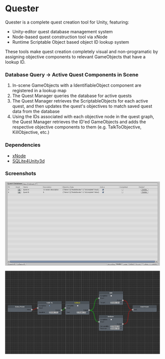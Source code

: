 # Quester
Quester is a complete quest creation tool for Unity, featuring:
- Unity-editor quest database management system
- Node-based quest construction tool via xNode
- Runtime Scriptable Object based object ID lookup system

These tools make quest creation completely visual and non-programatic by assigning objective components to relevant GameObjects that have a lookup ID.

### Database Query -> Active Quest Components in Scene
1) In-scene GameObjects with a IdentifiableObject component are registered in a lookup map
2) The Quest Manager queries the database for active quests
3) The Quest Manager retrieves the ScriptableObjects for each active quest, and then updates the quest's objectives to match saved quest data from the database
4) Using the IDs associated with each objective node in the quest graph, the Quest Manager retrieves the ID'ed GameObjects and adds the respective objective components to them (e.g. TalkToObjective, KillObjective, etc.)

### Dependencies
- [xNode](https://github.com/Siccity/xNode)
- [SQLite4Unity3d](https://github.com/robertohuertasm/SQLite4Unity3d)

### Screenshots
![Quest DBMS](https://raw.githubusercontent.com/nmacadam/Quester/master/Screenshots/questdbms.png)

![Quest Builder](https://raw.githubusercontent.com/nmacadam/Quester/master/Screenshots/questbuilder.png)
